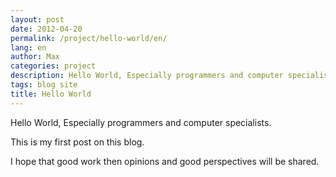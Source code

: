 ```yaml
---
layout: post
date: 2012-04-20
permalink: /project/hello-world/en/
lang: en
author: Max
categories: project
description: Hello World, Especially programmers and computer specialists.
tags: blog site
title: Hello World
---
```


Hello World, Especially programmers and computer specialists.

This is my first post on this blog.

I hope that good work then opinions and good perspectives will be shared.
